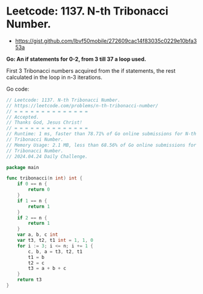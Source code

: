 #  Leetcode: 1137. N-th Tribonacci Number.

- https://gist.github.com/lbvf50mobile/272609cac14f83035c0229e10bfa353a

**Go: An if statements for 0-2, from 3 till 37 a loop used.**

First 3 Tribonacci numbers acquired from the if statements, the rest
calculated in the loop in n-3 iterations.

Go code:
```Go
// Leetcode: 1137. N-th Tribonacci Number.
// https://leetcode.com/problems/n-th-tribonacci-number/
// = = = = = = = = = = = = = =
// Accepted.
// Thanks God, Jesus Christ!
// = = = = = = = = = = = = = =
// Runtime: 1 ms, faster than 78.71% of Go online submissions for N-th
// Tribonacci Number.
// Memory Usage: 2.1 MB, less than 68.56% of Go online submissions for N-th
// Tribonacci Number.
// 2024.04.24 Daily Challenge.

package main

func tribonacci(n int) int {
	if 0 == n {
		return 0
	}
	if 1 == n {
		return 1
	}
	if 2 == n {
		return 1
	}
	var a, b, c int
	var t3, t2, t1 int = 1, 1, 0
	for i := 3; i <= n; i += 1 {
		c, b, a = t3, t2, t1
		t1 = b
		t2 = c
		t3 = a + b + c
	}
	return t3
}
```
